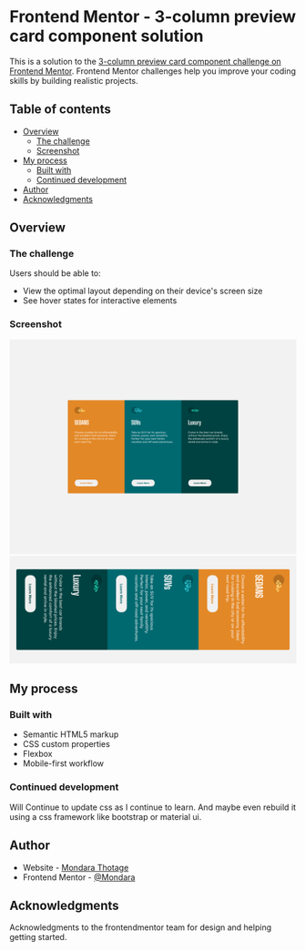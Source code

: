 # Frontend Mentor - 3-column preview card component solution

This is a solution to the [3-column preview card component challenge on Frontend Mentor](https://www.frontendmentor.io/challenges/3column-preview-card-component-pH92eAR2-). Frontend Mentor challenges help you improve your coding skills by building realistic projects. 

## Table of contents

- [Overview](#overview)
  - [The challenge](#the-challenge)
  - [Screenshot](#screenshot)
- [My process](#my-process)
  - [Built with](#built-with)
  - [Continued development](#continued-development)
- [Author](#author)
- [Acknowledgments](#acknowledgments)

## Overview

### The challenge

Users should be able to:

- View the optimal layout depending on their device's screen size
- See hover states for interactive elements

### Screenshot

![](./Screenshot_fullVersion.png)
![](./Screenshot_mobileVersion_horizontal.png)

## My process

### Built with

- Semantic HTML5 markup
- CSS custom properties
- Flexbox
- Mobile-first workflow

### Continued development
 Will Continue to update css as I continue to learn. 
 And maybe even rebuild it using a css framework like bootstrap or material ui.

## Author

- Website - [Mondara Thotage](https://www.your-site.com)
- Frontend Mentor - [@Mondara](https://www.frontendmentor.io/profile/yourusername)

## Acknowledgments
Acknowledgments to the frontendmentor team for design and helping getting started.

